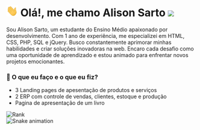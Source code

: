 <h1>
  <img src="https://raw.githubusercontent.com/ABSphreak/ABSphreak/master/gifs/Hi.gif" height="30px">
  Olá!, me chamo Alison Sarto 
  <img height="30px" src="https://emojis.slackmojis.com/emojis/images/1531849430/4246/blob-sunglasses.gif?1531849430"></h1>
</h1>

Sou Alison Sarto, um estudante do Ensino Médio apaixonado por desenvolvimento. Com 1 ano de experiência, me especializei em HTML, CSS, PHP, SQL e jQuery. Busco constantemente aprimorar minhas habilidades e criar soluções inovadoras na web. Encaro cada desafio como uma oportunidade de aprendizado e estou animado para enfrentar novos projetos emocionantes.

### 🌱 O que eu faço e o que eu fiz?
- 3 Landing pages de apesentação de produtos e serviços
- 2 ERP com controle de vendas, clientes, estoque e produção
- Pagina de apresentação de um livro

![Rank](https://github-readme-stats.vercel.app/api?username=AlisonSarto&count_private=true&show_icons=true&hide=stars&include_all_commits=true&theme=tokyonight)
<br>
![Snake animation](https://github.com/AlisonSarto/AlisonSarto/blob/output/github-contribution-grid-snake.svg)
